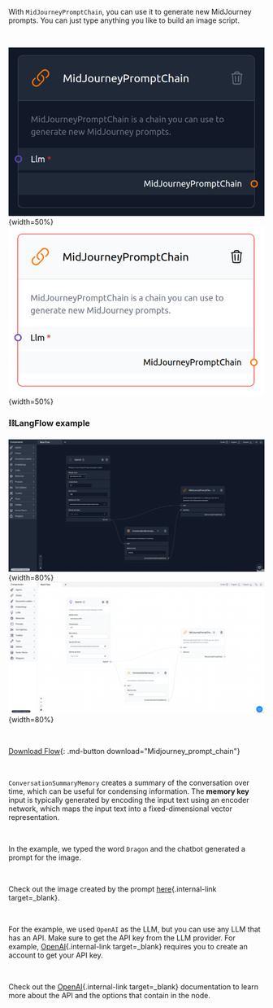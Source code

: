 With `MidJourneyPromptChain`, you can use it to generate new MidJourney prompts. You can just type anything you like to build an image script.

<br>

![Description](img/single_node/mid_jour_chain2.png#only-dark){width=50%}
![Description](img/single_node/mid_jour_chain.png#only-light){width=50%}

### ⛓️LangFlow example

![Description](img/MidJourney-prompt-chain2.png#only-dark){width=80%}
![Description](img/MidJourney-prompt-chain.png#only-light){width=80%}

<br>

[Download Flow](data/Midjourney_prompt_chain.json){: .md-button download="Midjourney_prompt_chain"}

<br>

`ConversationSummaryMemory` creates a summary of the conversation over time, which can be useful for condensing information. The **memory key** input is typically generated by encoding the input text using an encoder network, which maps the input text into a fixed-dimensional vector representation.

<br>

In the example, we typed the word `Dragon` and the chatbot generated a prompt for the image.

<br>


Check out the image created by the prompt [here](https://www.bing.com/images/create/imagine-a-mysterious-forest2c-the-trees-are-tall-an/6440616907a941798a21294c224f089c?id=qCNeV4ysTxKW8xKfqsx4zg%3d%3d&view=detailv2&idpp=genimg&FORM=GCRIDP&mode=overlay){.internal-link target=\_blank}.

<br>

For the example, we used `OpenAI` as the LLM, but you can use any LLM that has an API. Make sure to get the API key from the LLM provider. For example, [OpenAI](https://platform.openai.com/){.internal-link target=\_blank} requires you to create an account to get your API key.

<br>

Check out the [OpenAI](https://platform.openai.com/docs/introduction/overview){.internal-link target=\_blank} documentation to learn more about the API and the options that contain in the node.

